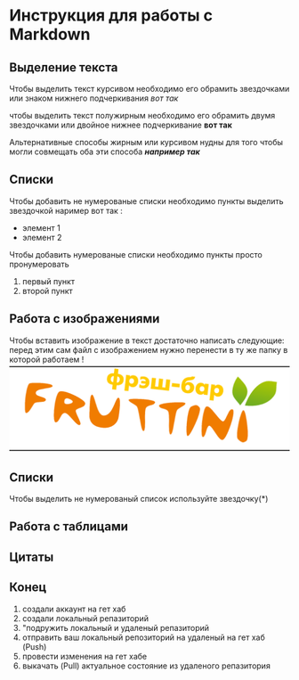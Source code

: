 # Инструкция для работы с Markdown

## Выделение текста

Чтобы выделить текст курсивом необходимо его обрамить звездочками или знаком нижнего подчеркивания _вот так_

чтобы выделить текст полужирным необходимо его обрамить двумя звездочками или двойное нижнее подчеркивание __вот так__

Альтернативные способы жирным или курсивом нудны для того чтобы могли совмещать оба эти способа *__например так__* 

## Списки

Чтобы добавить не нумерованые списки необходимо пункты выделить звездочкой наример вот так :
* элемент 1 
* элемент 2 

Чтобы добавить нумерованые списки необходимо пункты просто пронумеровать 
1. первый пункт 
2. второй пункт

## Работа с изображениями

Чтобы вставить изображение в текст достаточно написать следующие: перед этим сам файл с изображением нужно перенести в ту же папку в которой работаем !
![Фрутини](IMG_4453.png)

## Списки

Чтобы выделить не нумерованый список используйте звездочку(*)
## Работа с таблицами

## Цитаты

## Конец
1. создали аккаунт на гет хаб
2. создали локальный репазиторий 
3. "подружить локальный и удаленый репазиторий
4. отправить ваш локальный репозиторий на удаленый на гет хаб (Push)
5. провести изменения на гет хабе 
6. выкачать (Pull) актуальное состояние из удаленого репазитория 